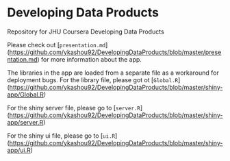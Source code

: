 # Developing Data Products
Repository for JHU Coursera Developing Data Products

Please check out [`presentation.md`] (https://github.com/ykashou92/DevelopingDataProducts/blob/master/presentation.md) for more information about the app.

The libraries in the app are loaded from a separate file as a workaround for deployment bugs.
For the library file, please got ot [`Global.R`] (https://github.com/ykashou92/DevelopingDataProducts/blob/master/shiny-app/Global.R)

For the shiny server file, please go to [`server.R`] (https://github.com/ykashou92/DevelopingDataProducts/blob/master/shiny-app/server.R)

For the shiny ui file, please go to [`ui.R`] (https://github.com/ykashou92/DevelopingDataProducts/blob/master/shiny-app/ui.R)

